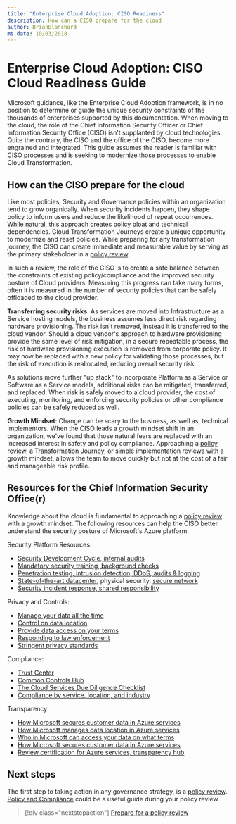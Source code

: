 ```yaml
---
title: "Enterprise Cloud Adoption: CISO Readiness"
description: How can a CISO prepare for the cloud
author: BrianBlanchard
ms.date: 10/03/2018
---
```


# Enterprise Cloud Adoption: CISO Cloud Readiness Guide

Microsoft guidance, like the Enterprise Cloud Adoption framework, is in no position to determine or guide the unique security constraints of the thousands of enterprises supported by this documentation. When moving to the cloud, the role of the Chief Information Security Officer or Chief Information Security Office (CISO) isn't supplanted by cloud technologies. Quite the contrary, the CISO and the office of the CISO, become more engrained and integrated. This guide assumes the reader is familiar with CISO processes and is seeking to modernize those processes to enable Cloud Transformation.

## How can the CISO prepare for the cloud

Like most policies, Security and Governance policies within an organization tend to grow organically. When security incidents happen, they shape policy to inform users and reduce the likelihood of repeat occurrences. While natural, this approach creates policy bloat and technical dependencies. Cloud Transformation Journeys create a unique opportunity to modernize and reset policies. While preparing for any transformation journey, the CISO can create immediate and measurable value by serving as the primary stakeholder in a [policy review](what-is-a-cloud-policy-review.md). 

In such a review, the role of the CISO is to create a safe balance between the constraints of existing policy/compliance and the improved security posture of Cloud providers. Measuring this progress can take many forms, often it is measured in the number of security policies that can be safely offloaded to the cloud provider.

**Transferring security risks**: As services are moved into Infrastructure as a Service hosting models, the business assumes less direct risk regarding hardware provisioning. The risk isn't removed, instead it is transferred to the cloud vendor. Should a cloud vendor's approach to hardware provisioning provide the same level of risk mitigation, in a secure repeatable process, the risk of hardware provisioning execution is removed from corporate policy. It may now be replaced with a new policy for validating those processes, but the risk of execution is reallocated, reducing overall security risk.

As solutions move further "up stack" to incorporate Platform as a Service or Software as a Service models, additional risks can be mitigated, transferred, and replaced. When risk is safely moved to a cloud provider, the cost of executing, monitoring, and enforcing security policies or other compliance policies can be safely reduced as well.

**Growth Mindset**: Change can be scary to the business, as well as, technical implementors. When the CISO leads a growth mindset shift in an organization, we've found that those natural fears are replaced with an increased interest in safety and policy compliance. Approaching a [policy review](what-is-a-cloud-policy-review.md), a Transformation Journey, or simple implementation reviews with a growth mindset, allows the team to move quickly but not at the cost of a fair and manageable risk profile.

## Resources for the Chief Information Security Office(r)

Knowledge about the cloud is fundamental to approaching a [policy review](what-is-a-cloud-policy-review.md) with a growth mindset. The following resources can help the CISO better understand the security posture of Microsoft's Azure platform.

Security Platform Resources:

* [Security Development Cycle, internal audits](https://www.microsoft.com/en-us/sdl/)
* [Mandatory security training, background checks](https://downloads.cloudsecurityalliance.org/star/self-assessment/StandardResponsetoRequestforInformationWindowsAzureSecurityPrivacy.docx)
* [Penetration testing, intrusion detection, DDoS, audits & logging](https://www.microsoft.com/en-us/trustcenter/Security/AuditingAndLogging)
* [State-of-the-art datacenter](https://www.microsoft.com/en-us/cloud-platform/global-datacenters), physical security, [secure network](https://docs.microsoft.com/azure/security/security-network-overview)
* [Security incident response, shared responsibility](http://aka.ms/SecurityResponsepaper)

Privacy and Controls:

* [Manage your data all the time](https://www.microsoft.com/en-us/trustcenter/Privacy/You-own-your-data)
* [Control on data location](https://www.microsoft.com/en-us/trustcenter/Privacy/Where-your-data-is-located)
* [Provide data access on your terms](https://www.microsoft.com/en-us/trustcenter/Privacy/Who-can-access-your-data-and-on-what-terms)
* [Responding to law enforcement](https://www.microsoft.com/en-us/trustcenter/Privacy/Responding-to-govt-agency-requests-for-customer-data)
* [Stringent privacy standards](https://www.microsoft.com/en-us/TrustCenter/Privacy/We-set-and-adhere-to-stringent-standards)

Compliance:

* [Trust Center](https://www.microsoft.com/en-us/trustcenter/default.aspx)
* [Common Controls Hub](https://www.microsoft.com/en-us/trustcenter/Common-Controls-Hub)
* [The Cloud Services Due Diligence Checklist](https://www.microsoft.com/en-us/trustcenter/Compliance/Due-Diligence-Checklist)
* [Compliance by service, location, and industry](https://www.microsoft.com/en-us/trustcenter/Compliance/default.aspx)

Transparency:

* [How Microsoft secures customer data in Azure services](https://www.microsoft.com/en-us/trustcenter/Transparency/default.aspx)
* [How Microsoft manages data location in Azure services](http://azuredatacentermap.azurewebsites.net/)
* [Who in Microsoft can access your data on what terms](https://www.microsoft.com/en-us/trustcenter/Privacy/Who-can-access-your-data-and-on-what-terms)
* [How Microsoft secures customer data in Azure services](https://www.microsoft.com/en-us/trustcenter/Transparency/default.aspx)
* [Review certification for Azure services, transparency hub](https://www.microsoft.com/en-us/trustcenter/Compliance/default.aspx)

## Next steps

The first step to taking action in any governance strategy, is a [policy review](what-is-a-cloud-policy-review.md). [Policy and Compliance](What-is-policy-and-compliance.md) could be a useful guide during your policy review. 

> [!div class="nextstepaction"]
> [Prepare for a policy review](what-is-a-cloud-policy-review.md)